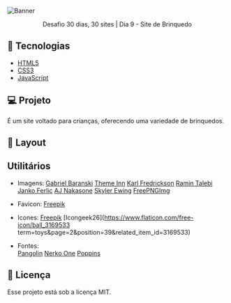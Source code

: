 ![Banner](https://bucket.mlcdn.com/a/714/714749/images/6fef66f5dfd88a30b6faa2f2da688460bb45441f.png/bcbbe4eaff993c2c8a36dd4b43d359cdb85b17f9.png)

<p align="center">Desafio 30 dias, 30 sites | Dia 9 - Site de Brinquedo</p>

## 🚀 Tecnologias

* [HTML5](https://developer.mozilla.org/pt-BR/docs/Web/HTML)
* [CSS3](https://developer.mozilla.org/pt-BR/docs/Web/CSS)
* [JavaScript](https://developer.mozilla.org/pt-BR/docs/Web/JavaScript)

## 💻 Projeto
É um site voltado para crianças, oferecendo uma variedade de brinquedos.

## 🎨 Layout

## Utilitários
- Imagens:
[Gabriel Baranski](https://unsplash.com/@baranskito?utm_source=unsplash&amp;utm_medium=referral&amp;utm_content=creditCopyText)
[Theme Inn](https://unsplash.com/@themeinn?utm_source=unsplash&amp;utm_medium=referral&amp;utm_content=creditCopyText)
[Karl Fredrickson](https://unsplash.com/@kfred?utm_source=unsplash&amp;utm_medium=referral&amp;utm_content=creditCopyText)
[Ramin Talebi](https://unsplash.com/@rawmintalebi?utm_source=unsplash&amp;utm_medium=referral&amp;utm_content=creditCopyText)
[Janko Ferlic](https://www.pexels.com/pt-br/foto/garoto-menino-rapaz-crianca-695954/)
[AJ Nakasone](https://www.pexels.com/pt-br/foto/adoravel-atraente-beleza-bonita-1707245/)
[Skyler Ewing](https://www.pexels.com/pt-br/foto/adoravel-atraente-beleza-bonita-1707245/)
[FreePNGImg](FreePNGImg.com)

- Favicon:
[Freepik](https://www.freepik.com)

- Icones:
[Freepik](https://www.flaticon.com/authors/freepik)
[Icongeek26](https://www.flaticon.com/free-icon/ball_3169533 term=toys&page=2&position=39&related_item_id=3169533)


- Fontes:  
[Pangolin](https://fonts.google.com/specimen/Pangolin)
[Nerko One](https://fonts.google.com/specimen/Nerko+One)
[Poppins](https://fonts.google.com/specimen/Poppins)


## 📝 Licença

Esse projeto está sob a licença MIT.
